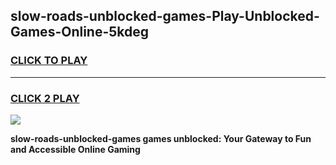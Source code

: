 
## slow-roads-unblocked-games-Play-Unblocked-Games-Online-5kdeg
<h3>
<a href="https://premium76.site?title=slow-roads-unblocked-games&ref=25A">CLICK TO PLAY</a></h3>
<hr>

<h3>
<a href="https://premium76.site?title=slow-roads-unblocked-games&ref=25A">CLICK 2 PLAY</a>
  
</h3>

<a href="https://premium76.site?title=slow-roads-unblocked-games&ref=25A"><img src="https://clearcache.store/games.png"></a>


**slow-roads-unblocked-games games unblocked: Your Gateway to Fun and Accessible Online Gaming**
